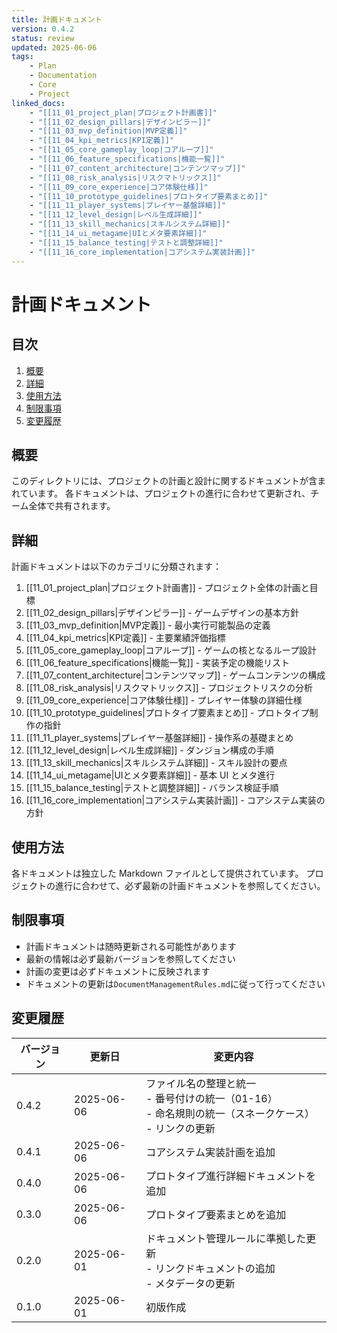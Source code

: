 ```yaml
---
title: 計画ドキュメント
version: 0.4.2
status: review
updated: 2025-06-06
tags:
    - Plan
    - Documentation
    - Core
    - Project
linked_docs:
    - "[[11_01_project_plan|プロジェクト計画書]]"
    - "[[11_02_design_pillars|デザインピラー]]"
    - "[[11_03_mvp_definition|MVP定義]]"
    - "[[11_04_kpi_metrics|KPI定義]]"
    - "[[11_05_core_gameplay_loop|コアループ]]"
    - "[[11_06_feature_specifications|機能一覧]]"
    - "[[11_07_content_architecture|コンテンツマップ]]"
    - "[[11_08_risk_analysis|リスクマトリックス]]"
    - "[[11_09_core_experience|コア体験仕様]]"
    - "[[11_10_prototype_guidelines|プロトタイプ要素まとめ]]"
    - "[[11_11_player_systems|プレイヤー基盤詳細]]"
    - "[[11_12_level_design|レベル生成詳細]]"
    - "[[11_13_skill_mechanics|スキルシステム詳細]]"
    - "[[11_14_ui_metagame|UIとメタ要素詳細]]"
    - "[[11_15_balance_testing|テストと調整詳細]]"
    - "[[11_16_core_implementation|コアシステム実装計画]]"
---
```


# 計画ドキュメント

## 目次

1. [概要](#概要)
2. [詳細](#詳細)
3. [使用方法](#使用方法)
4. [制限事項](#制限事項)
5. [変更履歴](#変更履歴)

## 概要

このディレクトリには、プロジェクトの計画と設計に関するドキュメントが含まれています。
各ドキュメントは、プロジェクトの進行に合わせて更新され、チーム全体で共有されます。

## 詳細

計画ドキュメントは以下のカテゴリに分類されます：

1. [[11_01_project_plan|プロジェクト計画書]] - プロジェクト全体の計画と目標
2. [[11_02_design_pillars|デザインピラー]] - ゲームデザインの基本方針
3. [[11_03_mvp_definition|MVP定義]] - 最小実行可能製品の定義
4. [[11_04_kpi_metrics|KPI定義]] - 主要業績評価指標
5. [[11_05_core_gameplay_loop|コアループ]] - ゲームの核となるループ設計
6. [[11_06_feature_specifications|機能一覧]] - 実装予定の機能リスト
7. [[11_07_content_architecture|コンテンツマップ]] - ゲームコンテンツの構成
8. [[11_08_risk_analysis|リスクマトリックス]] - プロジェクトリスクの分析
9. [[11_09_core_experience|コア体験仕様]] - プレイヤー体験の詳細仕様
10. [[11_10_prototype_guidelines|プロトタイプ要素まとめ]] - プロトタイプ制作の指針
11. [[11_11_player_systems|プレイヤー基盤詳細]] - 操作系の基礎まとめ
12. [[11_12_level_design|レベル生成詳細]] - ダンジョン構成の手順
13. [[11_13_skill_mechanics|スキルシステム詳細]] - スキル設計の要点
14. [[11_14_ui_metagame|UIとメタ要素詳細]] - 基本 UI とメタ進行
15. [[11_15_balance_testing|テストと調整詳細]] - バランス検証手順
16. [[11_16_core_implementation|コアシステム実装計画]] - コアシステム実装の方針

## 使用方法

各ドキュメントは独立した Markdown ファイルとして提供されています。
プロジェクトの進行に合わせて、必ず最新の計画ドキュメントを参照してください。

## 制限事項

-   計画ドキュメントは随時更新される可能性があります
-   最新の情報は必ず最新バージョンを参照してください
-   計画の変更は必ずドキュメントに反映されます
-   ドキュメントの更新は`DocumentManagementRules.md`に従って行ってください

## 変更履歴

| バージョン | 更新日     | 変更内容                                                                                                    |
| ---------- | ---------- | ----------------------------------------------------------------------------------------------------------- |
| 0.4.2      | 2025-06-06 | ファイル名の整理と統一<br>- 番号付けの統一（01-16）<br>- 命名規則の統一（スネークケース）<br>- リンクの更新 |
| 0.4.1      | 2025-06-06 | コアシステム実装計画を追加                                                                                  |
| 0.4.0      | 2025-06-06 | プロトタイプ進行詳細ドキュメントを追加                                                                      |
| 0.3.0      | 2025-06-06 | プロトタイプ要素まとめを追加                                                                                |
| 0.2.0      | 2025-06-01 | ドキュメント管理ルールに準拠した更新<br>- リンクドキュメントの追加<br>- メタデータの更新                    |
| 0.1.0      | 2025-06-01 | 初版作成                                                                                                    |
